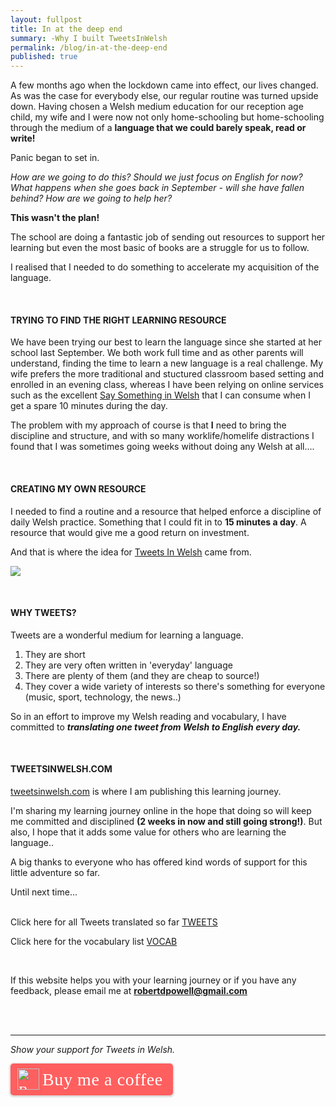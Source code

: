 ```yaml
---
layout: fullpost
title: In at the deep end
summary: -Why I built TweetsInWelsh
permalink: /blog/in-at-the-deep-end
published: true
---
```


A few months ago when the lockdown came into effect, our lives changed. As was the case for everybody else, our regular routine was turned upside down. Having chosen a Welsh medium education for our reception age child, my wife and I were now not only home-schooling but home-schooling through the medium of a **language that we could barely speak, read or write!** 


Panic began to set in. 


*How are we going to do this? Should we just focus on English for now? What happens when she goes back in September - will she have fallen behind? How are we going to help her?*

**This wasn't the plan!**


The school are doing a fantastic job of sending out resources to support her learning but even the most basic of books are a struggle for us to follow.


I realised that I needed to do something to accelerate my acquisition of the language.

<br>

#### TRYING TO FIND THE RIGHT LEARNING RESOURCE

We have been trying our best to learn the language since she started at her school last September. We both work full time and as other parents will understand, finding the time to learn a new language is a real challenge. My wife prefers the more traditional and stuctured classroom based setting and enrolled in an evening class, whereas I have been relying on online services such as the excellent [Say Something in Welsh](https://www.saysomethingin.com/welsh) that I can consume when I get a spare 10 minutes during the day.


The problem with my approach of course is that **I** need to bring the discipline and structure, and with so many worklife/homelife distractions I found that I was sometimes going weeks without doing any Welsh at all....

<br>

####  CREATING MY OWN RESOURCE

I needed to find a routine and a resource that helped enforce a discipline of daily Welsh practice. Something that I could fit in to **15 minutes a day**. A resource that would give me a good return on investment. 

And that is where the idea for [Tweets In Welsh](https://tweetsinwelsh.com/) came from.

<p><img class="blog-image" src="https://robertdpowell.github.io/tweetsinwelsh/img/journeystarts.jpg"/></p>

<br>

#### WHY TWEETS?

Tweets are a wonderful medium for learning a language.

1. They are short
2. They are very often written in 'everyday' language 
3. There are plenty of them (and they are cheap to source!)
4. They cover a wide variety of interests so there's something for everyone (music, sport, technology, the news..) 


So in an effort to improve my Welsh reading and vocabulary, I have committed to ***translating one tweet from Welsh to English every day.***

<br>

#### TWEETSINWELSH.COM

[tweetsinwelsh.com](https://tweetsinwelsh.com/) is where I am publishing this learning journey.

I'm sharing my learning journey online in the hope that doing so will keep me committed and disciplined **(2 weeks in now and still going strong!)**. But also, I hope that it adds some value for others who are learning the language..

A big thanks to everyone who has offered kind words of support for this little adventure so far.

Until next time...
<br>
<br>

Click here for all Tweets translated so far [TWEETS](https://tweetsinwelsh.com/)


Click here for the vocabulary list [VOCAB](https://tweetsinwelsh.com/words/)

<br>

If this website helps you with your learning journey or if you have any feedback, please email me at **robertdpowell@gmail.com**

<br>
<br>

___

*Show your support for Tweets in Welsh.*

<style>.bmc-button img{height: 34px !important;width: 35px !important;margin-bottom: 1px !important;box-shadow: none !important;border: none !important;vertical-align: middle !important;}.bmc-button{padding: 7px 15px 7px 10px !important;line-height: 35px !important;height:51px !important;text-decoration: none !important;display:inline-flex !important;color:#ffffff !important;background-color:#FF5F5F !important;border-radius: 5px !important;border: 1px solid transparent !important;padding: 7px 15px 7px 10px !important;font-size: 22px !important;letter-spacing: 0.6px !important;box-shadow: 0px 1px 2px rgba(190, 190, 190, 0.5) !important;-webkit-box-shadow: 0px 1px 2px 2px rgba(190, 190, 190, 0.5) !important;margin: 0 auto !important;font-family:'Cookie', cursive !important;-webkit-box-sizing: border-box !important;box-sizing: border-box !important;}.bmc-button:hover, .bmc-button:active, .bmc-button:focus {-webkit-box-shadow: 0px 1px 2px 2px rgba(190, 190, 190, 0.5) !important;text-decoration: none !important;box-shadow: 0px 1px 2px 2px rgba(190, 190, 190, 0.5) !important;opacity: 0.85 !important;color:#ffffff !important;}</style><link href="https://fonts.googleapis.com/css?family=Cookie" rel="stylesheet"><a class="bmc-button" target="_blank" href="https://www.buymeacoffee.com/tweetsinwelsh"><img src="https://cdn.buymeacoffee.com/buttons/bmc-new-btn-logo.svg" alt="Buy me a coffee"><span style="margin-left:5px;font-size:28px !important;">Buy me a coffee</span></a>